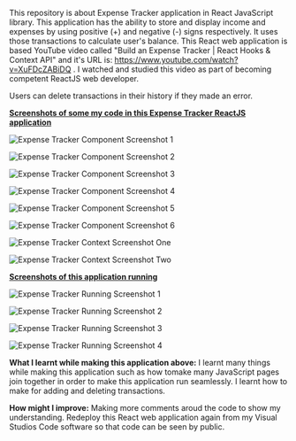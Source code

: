 This repository is about Expense Tracker application in React JavaScript library. This application has the ability to store and display income and expenses by using 
positive (+) and negative (-) signs respectively. It uses those transactions to calculate user's balance. This React web application is based YouTube video called 
"Build an Expense Tracker | React Hooks & Context API" and it's URL is: https://www.youtube.com/watch?v=XuFDcZABiDQ . I watched and studied this video as part of 
becoming competent ReactJS web developer. 

Users can delete transactions in their history if they made an error.

<ins>**Screenshots of some my code in this Expense Tracker ReactJS application**</ins>

![Expense Tracker Component Screenshot 1](https://user-images.githubusercontent.com/53160725/189514282-e9e55839-4e41-4c16-9bab-0e2608b25d69.PNG)

![Expense Tracker Component Screenshot 2](https://user-images.githubusercontent.com/53160725/189514288-f74645f7-790c-4c48-b203-581c520a1fcd.PNG)

![Expense Tracker Component Screenshot 3](https://user-images.githubusercontent.com/53160725/189514295-04a877c6-14e8-4426-8179-2d59888a6ce6.PNG)

![Expense Tracker Component Screenshot 4](https://user-images.githubusercontent.com/53160725/189514303-64d6bba0-860a-4d9e-827e-526f6937d0bd.PNG)

![Expense Tracker Component Screenshot 5](https://user-images.githubusercontent.com/53160725/189514311-c0384421-3dbf-44ed-be05-dcf634c52ea2.PNG)

![Expense Tracker Component Screenshot 6](https://user-images.githubusercontent.com/53160725/189514319-5e3b34e7-09f5-445c-b38a-24133deb727c.PNG)

![Expense Tracker Context Screenshot One](https://user-images.githubusercontent.com/53160725/189514324-aa3f7e2e-79ac-458c-ac0a-58041dbb3b8b.PNG)

![Expense Tracker Context Screenshot Two](https://user-images.githubusercontent.com/53160725/189514331-f388d3fd-a308-4f30-80a5-1420338d828f.PNG)

<ins>**Screenshots of this application running**</ins>

![Expense Tracker Running Screenshot 1](https://user-images.githubusercontent.com/53160725/189514769-e2a114b6-e3c3-4937-bfb3-6eeb1f38d315.png)

![Expense Tracker Running Screenshot 2](https://user-images.githubusercontent.com/53160725/189514779-ecc2cc07-ae9a-4f88-b878-64180aa9f3ff.png)

![Expense Tracker Running Screenshot 3](https://user-images.githubusercontent.com/53160725/189514789-508ee3dd-b9e4-4714-8872-a23e6f5118cc.png)

![Expense Tracker Running Screenshot 4](https://user-images.githubusercontent.com/53160725/189514794-9855e070-2522-4a41-b436-dfcbd36f99fa.png)

**What I learnt while making this application above:** I learnt many things while making this application such as how tomake many JavaScript pages join together
in order to make this application run seamlessly. I learnt how to make for adding and deleting transactions. 

**How might I improve:** Making more comments aroud the code to show my understanding. Redeploy this React web application again from my 
Visual Studios Code software so that code can be seen by public.       


<!--# React-App-Expense-Tracker
This repository is making Expense ReactJS web application by using Visual Studios Code. Website: https://rahulk93.github.io/React-App-Expense-Tracker/-->
